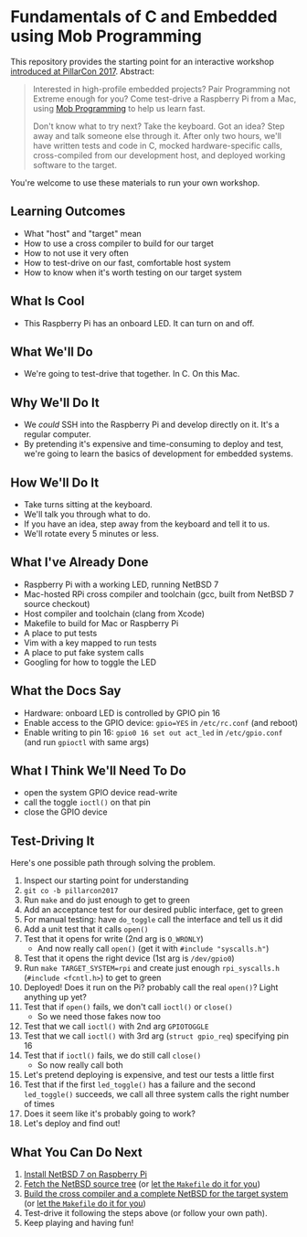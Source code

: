 # Fundamentals of C and Embedded using Mob Programming

This repository provides the starting point for an interactive workshop
[introduced at PillarCon 2017](https://schmonz.com/talk/2017-pillarcon/).
Abstract:

> Interested in high-profile embedded projects? Pair Programming not
> Extreme enough for you? Come test-drive a Raspberry Pi from a Mac, using
> [Mob Programming](https://agilein3minut.es/32)
> to help us learn fast.
> 
> Don't know what to try next? Take the keyboard. Got an idea? Step away
> and talk someone else through it. After only two hours, we'll have
> written tests and code in C, mocked hardware-specific calls,
> cross-compiled from our development host, and deployed working software
> to the target.

You're welcome to use these materials to run your own workshop.


## Learning Outcomes

- What "host" and "target" mean
- How to use a cross compiler to build for our target
- How to not use it very often
- How to test-drive on our fast, comfortable host system
- How to know when it's worth testing on our target system


## What Is Cool

- This Raspberry Pi has an onboard LED. It can turn on and off.


## What We'll Do

- We're going to test-drive that together. In C. On this Mac.


## Why We'll Do It

- We _could_ SSH into the Raspberry Pi and develop directly on it. It's
  a regular computer.
- By pretending it's expensive and time-consuming to deploy and test,
  we're going to learn the basics of development for embedded systems.


## How We'll Do It

- Take turns sitting at the keyboard.
- We'll talk you through what to do.
- If you have an idea, step away from the keyboard and tell it to us.
- We'll rotate every 5 minutes or less.


## What I've Already Done

- Raspberry Pi with a working LED, running NetBSD 7
- Mac-hosted RPi cross compiler and toolchain (gcc, built from NetBSD 7 source checkout)
- Host compiler and toolchain (clang from Xcode)
- Makefile to build for Mac or Raspberry Pi
- A place to put tests
- Vim with a key mapped to run tests
- A place to put fake system calls
- Googling for how to toggle the LED


## What the Docs Say

- Hardware: onboard LED is controlled by GPIO pin 16
- Enable access to the GPIO device: `gpio=YES` in `/etc/rc.conf` (and reboot)
- Enable writing to pin 16: `gpio0 16 set out act_led` in
  `/etc/gpio.conf` (and run `gpioctl` with same args)


## What I Think We'll Need To Do

- open the system GPIO device read-write
- call the toggle `ioctl()` on that pin
- close the GPIO device


## Test-Driving It

Here's one possible path through solving the problem.

1. Inspect our starting point for understanding
2. `git co -b pillarcon2017`
3. Run `make` and do just enough to get to green
4. Add an acceptance test for our desired public interface, get to green
5. For manual testing: have `do_toggle` call the interface and tell us it did
6. Add a unit test that it calls `open()`
7. Test that it opens for write (2nd arg is `O_WRONLY`)
    - And now really call `open()` (get it with `#include "syscalls.h"`)
8. Test that it opens the right device (1st arg is `/dev/gpio0`)
9. Run `make TARGET_SYSTEM=rpi` and create just enough `rpi_syscalls.h`
   (`#include <fcntl.h>`) to get to green
10. Deployed! Does it run on the Pi? probably call the real `open()`? Light anything up yet?
11. Test that if `open()` fails, we don't call `ioctl()` or `close()`
    - So we need those fakes now too
12. Test that we call `ioctl()` with 2nd arg `GPIOTOGGLE`
13. Test that we call `ioctl()` with 3rd arg (`struct gpio_req`) specifying pin 16
14. Test that if `ioctl()` fails, we do still call `close()`
    - So now really call both
15. Let's pretend deploying is expensive, and test our tests a little first
16. Test that if the first `led_toggle()` has a failure and the second
    `led_toggle()` succeeds, we call all three system calls the right
    number of times
17. Does it seem like it's probably going to work?
18. Let's deploy and find out!


## What You Can Do Next

1. [Install NetBSD 7 on Raspberry Pi](https://wiki.netbsd.org/ports/evbarm/raspberry_pi/)
2. [Fetch the NetBSD source tree](https://www.netbsd.org/docs/guide/en/chap-fetch.html) (or [let the `Makefile` do it for you](https://github.com/schmonz/c-embedded-fundamentals/blob/9bdd1d2d8839a6a65523c4cdbef68e9f3705707e/Makefile#L37))
3. [Build the cross compiler and a complete NetBSD for the target system](https://www.netbsd.org/docs/guide/en/chap-build.html) (or [let the `Makefile` do it for you](https://github.com/schmonz/c-embedded-fundamentals/blob/9bdd1d2d8839a6a65523c4cdbef68e9f3705707e/Makefile#L40))
4. Test-drive it following the steps above (or follow your own path).
5. Keep playing and having fun!
